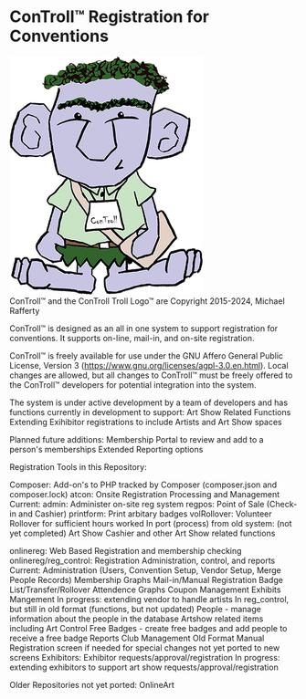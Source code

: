 # ConTroll™  Registration for Conventions
![Control Troll Logo](onlinereg/lib/ConTroll.png)\
ConTroll™ and the ConTroll Troll Logo™ are Copyright 2015-2024, Michael Rafferty

ConTroll™ is designed as an all in one system to support registration for conventions.  It supports on-line, mail-in, and on-site registration.

ConTroll™ is freely available for use under the GNU Affero General Public License, Version 3 (https://www.gnu.org/licenses/agpl-3.0.en.html). Local changes are allowed, but all changes to ConTroll™ must be freely offered to the ConTroll™ developers for potential integration into the system.

The system is under active development by a team of developers and has functions currently in development to support:
Art Show Related Functions
Extending Exihibitor registrations to include Artists and Art Show spaces

Planned future additions:
Membership Portal to review and add to a person's memberships
Extended Reporting options

Registration Tools in this Repository:

Composer: Add-on's to PHP tracked by Composer (composer.json and composer.lock)
atcon: Onsite Registration Processing and Management
Current:
admin: Administer on-site reg system
regpos: Point of Sale (Check-in and Cashier)
printform: Print arbitary badges
volRollover: Volunteer Rollover for sufficient hours worked
In port (process) from old system: (not yet completed)
Art Show Cashier and other Art Show related functions

onlinereg: Web Based Registration and membership checking
onlinereg/reg_control: Registration Administration, control, and reports
Current:
Administration (Users, Convention Setup, Vendor Setup, Merge People Records)
Membership Graphs
Mail-in/Manual Registration
Badge List/Transfer/Rollover
Attendence Graphs
Coupon Management
Exhibits Mangement
In progress: extending vendor to handle artists
In reg_control, but still in old format (functions, but not updated)
People - manage information about the people in the database
Artshow related items including Art Control
Free Badges - create free badges and add people to receive a free badge
Reports
Club Management
Old Format Manual Registration screen if needed for special changes not yet ported to new screens
Exhibitors: Exhibitor requests/approval/registration
In progress: extending exhibitors to support art show requests/approval/registration

Older Repositories not yet ported:
OnlineArt
